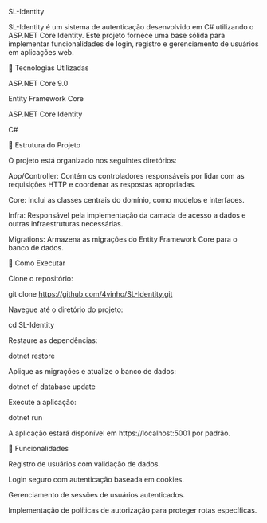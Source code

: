 SL-Identity

SL-Identity é um sistema de autenticação desenvolvido em C# utilizando o ASP.NET Core Identity. Este projeto fornece uma base sólida para implementar funcionalidades de login, registro e gerenciamento de usuários em aplicações web.

🔧 Tecnologias Utilizadas

ASP.NET Core 9.0

Entity Framework Core

ASP.NET Core Identity

C#

📁 Estrutura do Projeto

O projeto está organizado nos seguintes diretórios:

App/Controller: Contém os controladores responsáveis por lidar com as requisições HTTP e coordenar as respostas apropriadas.

Core: Inclui as classes centrais do domínio, como modelos e interfaces.

Infra: Responsável pela implementação da camada de acesso a dados e outras infraestruturas necessárias.

Migrations: Armazena as migrações do Entity Framework Core para o banco de dados.

🚀 Como Executar

Clone o repositório:

git clone https://github.com/4vinho/SL-Identity.git

Navegue até o diretório do projeto:

cd SL-Identity

Restaure as dependências:

dotnet restore

Aplique as migrações e atualize o banco de dados:

dotnet ef database update

Execute a aplicação:

dotnet run

A aplicação estará disponível em https://localhost:5001 por padrão.

📌 Funcionalidades

Registro de usuários com validação de dados.

Login seguro com autenticação baseada em cookies.

Gerenciamento de sessões de usuários autenticados.

Implementação de políticas de autorização para proteger rotas específicas.

